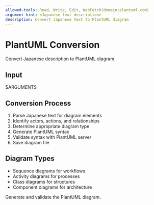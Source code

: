 ```yaml
---
allowed-tools: Read, Write, Edit, WebFetch(domain:plantuml.com)
argument-hint: <Japanese text description>
description: Convert Japanese text to PlantUML diagram
---
```


# PlantUML Conversion

Convert Japanese description to PlantUML diagram.

## Input
$ARGUMENTS

## Conversion Process
1. Parse Japanese text for diagram elements
2. Identify actors, actions, and relationships
3. Determine appropriate diagram type
4. Generate PlantUML syntax
5. Validate syntax with PlantUML server
6. Save diagram file

## Diagram Types
- Sequence diagrams for workflows
- Activity diagrams for processes
- Class diagrams for structures
- Component diagrams for architecture

Generate and validate the PlantUML diagram.
